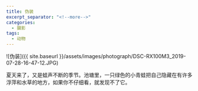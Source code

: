 ```yaml
---
title: 伪装
excerpt_separator: "<!--more-->"
categories:
  - 摄影
tags:
  - 动物
---
```


![伪装]({{ site.baseurl }}/assets/images/photograph/DSC-RX100M3_2019-07-28-16-47-12.JPG)
<!--more-->

夏天来了，又是蛙声不断的季节。池塘里，一只绿色的小青蛙把自己隐藏在有许多浮萍和水草的地方，如果你不仔细看，就发现不了它。